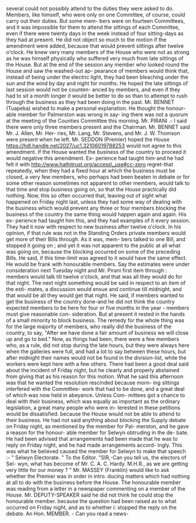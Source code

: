 several could not possibly attend to the duties they were asked to do. Members, like himself, who were only on one Committee, of course, could carry out their duties. But some mem- bers were on fourteen Committees, and it was impossible for them to attend the sittings of each Committee, even if there were twenty days in the week instead of four sitting-days as they had at present. He did not object so much to the motion if the amendment were added, because that would prevent sittings after twelve o'clock. He knew very many members of the House who were not as strong as he was himself physically who suffered very much from late sittings of the House. But at the end of the session any member who looked round the House and saw the washed-out ap- pearance of members would think that, instead of being under the electric light, they had been bleaching under the sun and the wind by day and night for months. He hoped the late sittings of last session would not be counten- anced by members, and even if they had to sit a month longer it would be better to do so than to attempt to rush through the business as they had been doing in the past. Mr. BENNET (Tuapeka) wished to make a personal explanation. He thought the honour- able member for Palmerston was wrong in say- ing there was not a quorum at the meeting of the Counties Committee this morning. Mr. PIRANI .- I said there were only three members present and the Chairman. Mr. BENNET said Mr. J. Allen, Mr. Her- ries, Mr. Lang, Mr. Stevens, and Mr. J. W. Thomson were present when he left. Mr. SEDDON (Premier) hoped the House https://hdl.handle.net/2027/uc1.32106019788253 would not agree to this amendment. If the House wanted the business of the country to proceed it would negative this amendment. Ex- perience had taught him-and he had felt it with http://www.hathitrust.org/access\_use#cc-zero regret-that repeatedly, when they had a fixed hour at which the business must be closed, a very few members, who perhaps had been beaten in debate or for some other reason sometimes not apparent to other members, would talk to that time and stop business going on, so that the House practically did nothing. Now, this so often occurred that, leaving out of sight what happened on Friday night last, unless they had some way of dealing with the business which would prevent any three or four members blocking the business of the country the same thing would happen again and again. His ex- perience had taught him this, and they had examples of it every session. They had it now with respect to new business after twelve o'clock. In his opinion, if that rule was not in the Standing Orders private members would get more of their Bills through. As it was, mem- bers talked to one Bill, and stopped it going on ; and yet it was not apparent to the public at all what was going on, because the blocking occurred on some of the preceding Bills. He said, if this time-limit was agreed to it would have the same effect. He would be frank with honourable members. Say the estimates were under consideration next Tuesday night and Mr. Pirani first item through : members would talk till twelve o'clock, and that was all they would do for that night. The next night something would be said in respect to an item of the esti- mates, a discussion would ensue and continue till midnight, and that would be all they would get that night. He said, if members wanted to get the business of the country done-and he did not think the country expected members to be here for four or five months in the year - members must give reasonable con- sideration. But at present it rested in the hands of a small minority to block business. The remedy for the whole thing was for the large majority of members, who really did the business of the country, to say, "After we have done a fair amount of business we will close up and go to bed." Now, as things had been, there were a few members who, as a rule, did not stop during the late hours, but they were always here when the galleries were full, and had a lot to say between these hours, but after midnight their names would not be found in the division-list, while the workers were kept here with a few others. There had been a good deal said about the incident of Friday night, but he clearly and properly abstained from giving that as his reason for this motion. What he said this afternoon was that he wanted the resolution rescinded because morn- ing sittings interfered with the Committee- work that had to be done, and a great deal of which was now held in abeyance. Unless Com- mittees got a chance to deal with their business, which was equally as important as the ordinary legislation, a great many people who were in- terested in these petitions would be dissatisfied. because the House would not be able to attend to their business. He had not said anything about blocking the Supply debate on Friday night, as mentioned by the member for Pal- merston, and he gave a reason for the honour- able member for Selwyn obtruding in the de- bate. He had been advised that arrangements had been made that he was to reply on Friday night, and he had made arrangements accord- ingly. This was what he believed caused the member for Selwyn to make that speech :- " Selwyn Electorate. " To the Editor. "SIR,-Can you tell us, the electors of Sel- wyn, what has become of Mr. C. A. C. Hardy. M.H.R., as we are getting very little for our money ? " Mr. MASSEY (Franklin) would like to ask whether the Premier was in order in intro. ducing matters which had nothing at all to do with the business before the House. The honourable member was reading from a letter in a newspaper commenting on a member of the House. Mr. DEPUTY-SPEAKER said he did not think he could stop the honourable member. because the question had been raised as to what occurred on Friday night, and as to whether i: stopped the reply on the debate. An Hon. MEMBER. - Can you read a news- 